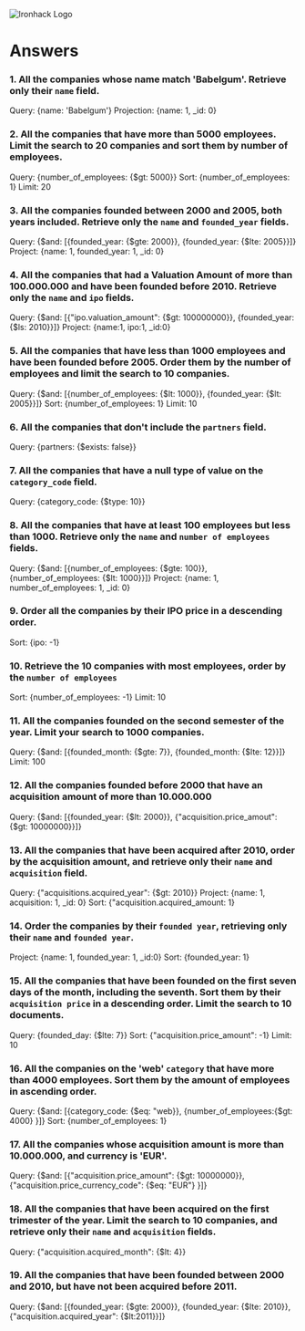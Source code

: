 ![Ironhack Logo](https://i.imgur.com/1QgrNNw.png)

# Answers

### 1. All the companies whose name match 'Babelgum'. Retrieve only their `name` field.

Query: {name: 'Babelgum'}
Projection: {name: 1, \_id: 0}

### 2. All the companies that have more than 5000 employees. Limit the search to 20 companies and sort them by **number of employees**.

Query: {number_of_employees: {$gt: 5000}}
Sort: {number_of_employees: 1}
Limit: 20

### 3. All the companies founded between 2000 and 2005, both years included. Retrieve only the `name` and `founded_year` fields.

Query: {$and: [{founded_year: {$gte: 2000}}, {founded_year: {$lte: 2005}}]}
Project: {name: 1, founded_year: 1, \_id: 0}

### 4. All the companies that had a Valuation Amount of more than 100.000.000 and have been founded before 2010. Retrieve only the `name` and `ipo` fields.

Query: {$and: [{"ipo.valuation_amount": {$gt: 100000000}}, {founded_year: {$ls: 2010}}]}
Project: {name:1, ipo:1, \_id:0}

### 5. All the companies that have less than 1000 employees and have been founded before 2005. Order them by the number of employees and limit the search to 10 companies.

Query: {$and: [{number_of_employees: {$lt: 1000}}, {founded_year: {$lt: 2005}}]}
Sort: {number_of_employees: 1}
Limit: 10

### 6. All the companies that don't include the `partners` field.

Query: {partners: {$exists: false}}

### 7. All the companies that have a null type of value on the `category_code` field.

Query: {category_code: {$type: 10}}

### 8. All the companies that have at least 100 employees but less than 1000. Retrieve only the `name` and `number of employees` fields.

Query: {$and: [{number_of_employees: {$gte: 100}}, {number_of_employees: {$lt: 1000}}]}
Project: {name: 1, number_of_employees: 1, \_id: 0}

### 9. Order all the companies by their IPO price in a descending order.

Sort: {ipo: -1}

### 10. Retrieve the 10 companies with most employees, order by the `number of employees`

Sort: {number_of_employees: -1}
Limit: 10

### 11. All the companies founded on the second semester of the year. Limit your search to 1000 companies.

Query: {$and: [{founded_month: {$gte: 7}}, {founded_month: {$lte: 12}}]}
Limit: 100

### 12. All the companies founded before 2000 that have an acquisition amount of more than 10.000.000

Query: {$and: [{founded_year: {$lt: 2000}}, {"acquisition.price_amout": {$gt: 10000000}}]}

### 13. All the companies that have been acquired after 2010, order by the acquisition amount, and retrieve only their `name` and `acquisition` field.

Query: {"acquisitions.acquired_year": {$gt: 2010}}
Project: {name: 1, acquisition: 1, \_id: 0}
Sort: {"acquisition.acquired_amount: 1}

<!-- should exclude null type -->

### 14. Order the companies by their `founded year`, retrieving only their `name` and `founded year`.

Project: {name: 1, founded_year: 1, \_id:0}
Sort: {founded_year: 1}

### 15. All the companies that have been founded on the first seven days of the month, including the seventh. Sort them by their `acquisition price` in a descending order. Limit the search to 10 documents.

Query: {founded_day: {$lte: 7}}
Sort: {"acquisition.price_amount": -1}
Limit: 10

### 16. All the companies on the 'web' `category` that have more than 4000 employees. Sort them by the amount of employees in ascending order.

Query: {$and: [{category_code: {$eq: "web}}, {number_of_employees:{$gt: 4000} }]}
Sort: {number_of_employees: 1}

### 17. All the companies whose acquisition amount is more than 10.000.000, and currency is 'EUR'.

Query: {$and: [{"acquisition.price_amount": {$gt: 10000000}}, {"acquisition.price_currency_code": {$eq: "EUR"}
}]}

### 18. All the companies that have been acquired on the first trimester of the year. Limit the search to 10 companies, and retrieve only their `name` and `acquisition` fields.

Query: {"acquisition.acquired_month": {$lt: 4}}

### 19. All the companies that have been founded between 2000 and 2010, but have not been acquired before 2011.

Query: {$and: [{founded_year: {$gte: 2000}}, {founded_year: {$lte: 2010}}, {"acquisition.acquired_year": {$lt:2011}}]}
